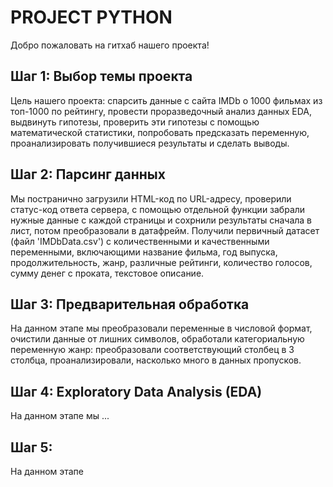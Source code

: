 # PROJECT PYTHON
Добро пожаловать на гитхаб нашего проекта!
## Шаг 1: Выбор темы проекта
Цель нашего проекта:
спарсить данные с сайта IMDb о 1000 фильмах из топ-1000 по рейтингу, провести проразведочный анализ данных EDA, выдвинуть гипотезы, проверить эти гипотезы с помощью математической статистики, попробовать предсказать переменную, проанализировать получившиеся результаты и сделать выводы.
## Шаг 2: Парсинг данных
Мы постранично загрузили HTML-код по URL-адресу, проверили статус-код ответа сервера, с помощью отдельной функции забрали нужные данные с каждой страницы и сохрнили результаты сначала в лист, потом преобразовали в датафрейм. Получили первичный датасет (файл 'IMDbData.csv') с количественными и качественными переменными, включающими название фильма, год выпуска, продолжительность, жанр, различные рейтинги, количество голосов, сумму денег с проката, текстовое описание.
## Шаг 3: Предварительная обработка
На данном этапе мы преобразовали переменные в числовой формат, очистили данные от лишних символов, обработали категориальную переменную жанр: преобразовали соответствующий столбец в 3 столбца, проанализировали, насколько много в данных пропусков.
## Шаг 4: Exploratory Data Analysis (EDA)
На данном этапе мы ...
## Шаг 5: 
На данном этапе

